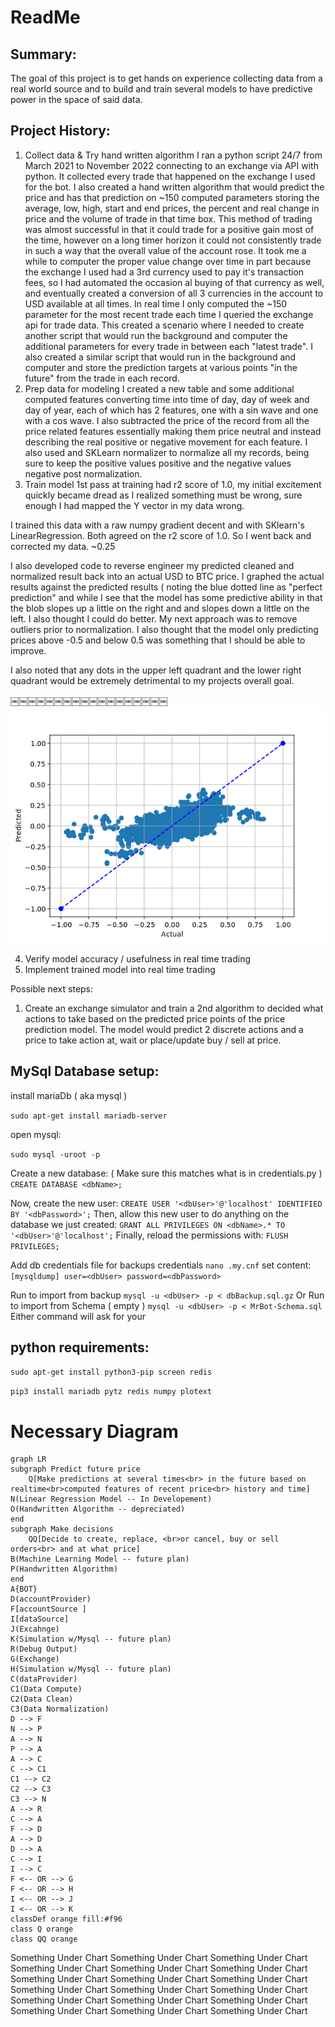# ReadMe
## Summary:
The goal of this project is to get hands on experience collecting data from a real world source and to build and train several models to have predictive power in the space of said data. 

## Project History:

1. Collect data & Try hand written algorithm
	I ran a python script 24/7 from March 2021 to November 2022 connecting to an exchange via API with python.  It collected every trade that happened on the exchange I used for the bot.
	I also created a hand written algorithm that would predict the price and has that prediction on ~150 computed parameters storing the average, low, high, start and end prices, the percent and real change in price and the volume of trade in that time box.
	This method of trading was almost successful in that it could trade for a positive gain most of the time, however on a long timer horizon it could not consistently trade in such a way that the overall value of the account rose.  It took me a while to computer the proper value change over time in part because the exchange I used had a 3rd currency used to pay it's transaction fees, so I had automated the occasion al buying of that currency as well, and eventually created a conversion of all 3 currencies in the account to USD available at all times.
	In real time I only computed the ~150 parameter for the most recent trade each time I queried the exchange api for trade data.  This created a scenario where I needed to create another script that would run the background and computer the additional parameters for every trade in between each "latest trade".  I also created a similar script that would run in the background and computer and store the prediction targets at various points "in the future" from the trade in each record.
2. Prep data for modeling
	I created a new table and some additional computed features converting time into time of day, day of week and day of year, each of which has 2 features, one with a sin wave and one with a cos wave.  I also subtracted the price of the record from all the price related features essentially making them price neutral and instead describing the real positive or negative movement for each feature.
	I also used and SKLearn normalizer to normalize all my records, being sure to keep the positive values positive and the negative values negative post normalization.
3. Train model
1st pass at training had r2 score of 1.0, my initial excitement quickly became dread as I realized something must be wrong, sure enough I had mapped the  Y vector in my data wrong.

I trained this data with a raw numpy gradient decent and with SKlearn's LinearRegression.  Both agreed on the r2 score of 1.0.  So I went back and corrected my data.  ~0.25

I also developed code to reverse engineer my predicted cleaned and normalized result back into an actual USD to BTC price.
I graphed the actual results against the predicted results ( noting the blue dotted line as "perfect prediction" and while I see that the model has some predictive ability in that the blob slopes up a little on the right and and slopes down a little on the left.  I also thought I could do better.  My next approach was to remove outliers prior to normalization.  I also thought that the model only predicting prices above -0.5 and below 0.5 was something that I should be able to improve.

I also noted that any dots in the upper left quadrant and the lower right quadrant would be extremely detrimental to my projects overall goal.

￼￼￼￼￼￼￼￼￼￼￼￼￼￼￼￼￼￼![](images/1671713553.032646.png)

4. Verify model accuracy / usefulness in real time trading
5. Implement trained model into real time trading

Possible next steps:
1. Create an exchange simulator and train a 2nd algorithm to decided what actions to take based on the predicted price points of the price prediction model.  The model would predict 2 discrete actions and a price to take action at, wait or place/update  buy / sell at price. 

## MySql Database setup:

install mariaDb ( aka mysql )

`sudo apt-get install mariadb-server`

open mysql:

`sudo mysql -uroot -p`

Create a new database: ( Make sure this matches what is in credentials.py )
`CREATE DATABASE <dbName>;`

Now, create the new user:
`CREATE USER '<dbUser>'@'localhost' IDENTIFIED BY '<dbPassword>';`
Then, allow this new user to do anything on the database we just created:
`GRANT ALL PRIVILEGES ON <dbName>.* TO '<dbUser>'@'localhost';`
Finally, reload the permissions with:
`FLUSH PRIVILEGES;`

Add db credentials file for backups credentials
`nano .my.cnf`
set content:
`[mysqldump]
user=<dbUser>
password=<dbPassword>`

Run to import from backup
`mysql -u <dbUser> -p < dbBackup.sql.gz`
Or Run to import from Schema ( empty )
`mysql -u <dbUser> -p < MrBot-Schema.sql`
Either command will ask for your <dbPassword>

## python requirements:

`sudo apt-get install python3-pip screen redis`

`pip3 install mariadb pytz redis numpy plotext`

# Necessary Diagram
```mermaid
graph LR
subgraph Predict future price
	Q[Make predictions at several times<br> in the future based on realtime<br>computed features of recent price<br> history and time]
N(Linear Regression Model -- In Developement)
O(Handwritten Algorithm -- depreciated)
end
subgraph Make decisions
	QQ[Decide to create, replace, <br>or cancel, buy or sell orders<br> and at what price]
B(Machine Learning Model -- future plan)
P(Handwritten Algorithm)
end
A{BOT} 
D(accountProvider)
F[accountSource ]
I[dataSource]
J(Excahnge)
K(Simulation w/Mysql -- future plan)
R(Debug Output)
G(Exchange)
H(Simulation w/Mysql -- future plan)
C(dataProvider)
C1(Data Compute)
C2(Data Clean)
C3(Data Normalization)
D --> F
N --> P
A --> N
P --> A
A --> C
C --> C1
C1 --> C2
C2 --> C3
C3 --> N
A --> R
C --> A
F --> D
A --> D
D --> A
C --> I
I --> C
F <-- OR --> G
F <-- OR --> H
I <-- OR --> J
I <-- OR --> K
classDef orange fill:#f96
class Q orange
class QQ orange
```

Something Under Chart
Something Under Chart
Something Under Chart
Something Under Chart
Something Under Chart
Something Under Chart
Something Under Chart
Something Under Chart
Something Under Chart
Something Under Chart
Something Under Chart
Something Under Chart
Something Under Chart
Something Under Chart
Something Under Chart
Something Under Chart
Something Under Chart
Something Under Chart








